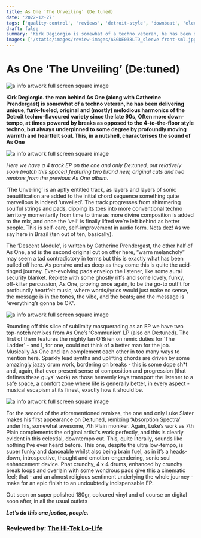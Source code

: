 ```yaml
---
title: As One ‘The Unveiling’ (De:tuned)
date: '2022-12-27'
tags: ['quality-control', 'reviews', 'detroit-style', 'downbeat', 'electro', 'techno']
draft: false
summary: 'Kirk Degiorgio is somewhat of a techno veteran, he has been delivering unique, funk-fueled, original and (mostly) melodious harmonics of the Detroit techno-flavoured variety since the late 90s...'
images: ['/static/images/review-images/ASGDE038LTD_sleeve front-sml.jpg']
---
```


# As One ‘The Unveiling’ (De:tuned)

<div className="my-1 px-2 phone: w-full desktop: overflow-hidden xl:my-1 xl:px-2 xl:w-1/2">
  <Image
    alt="a info artwork full screen square image"
    src="/static/images/review-images/ASGDE038LTD_sleeve front-sml.jpg"
    width={700}
    height={700}
  />
</div>

**Kirk Degiorgio. the man behind As One (along with Catherine Prendergast) is somewhat of a techno veteran, he has been delivering unique, funk-fueled, original and (mostly) melodious harmonics of the Detroit techno-flavoured variety since the late 90s, Often more down-tempo, at times powered by breaks as opposed to the 4-to-the-floor style techno, but always underpinned to some degree by profoundly moving warmth and heartfelt soul. This, in a nutshell, characterises the sound of As One**

<div className="my-1 px-2 phone: w-full desktop: overflow-hidden xl:my-1 xl:px-2 xl:w-1/2">
  <Image
    alt="a info artwork full screen square image"
    src="/static/images/review-images/ASGDE038_label Asml.jpg"
    width={700}
    height={700}
  />
</div>

_Here we have a 4 track EP on the one and only De:tuned, out relatively soon (watch this space!) featuring two brand new, original cuts and two remixes from the previous As One album._

‘The Unveiling’ is an aptly entitled track, as layers and layers of sonic beautification are added to the initial chord sequence something quite marvellous is indeed ‘unveiled’. The track progresses from shimmering soulful strings and pads, dipping its toes into more conventional techno territory momentarily from time to time as more divine composition is added to the mix, and once the ‘veil’ is finally lifted we’re left behind as better people. This is self-care, self-improvement in audio form. Nota dez! As we say here in Brazil (ten out of ten, basically).

The ‘Descent Module’, is written by Catherine Prendergast, the other half of As One, and is the second original cut on offer here, “warm melancholy” may seem a tad contradictory in terms but this is exactly what has been pulled off here. As pensive and as deep as they come this is quite the acid-tinged journey. Ever-evolving pads envelop the listener, like some aural security blanket. Replete with some ghostly riffs and some lovely, funky, off-kilter percussion, As One, proving once again, to be the go-to outfit for profoundly heartfelt music, where words/lyrics would just make no sense, the message is in the tones, the vibe, and the beats; and the message is “everything’s gonna be OK”.

<div className="my-1 px-2 phone: w-full desktop: overflow-hidden xl:my-1 xl:px-2 xl:w-1/2">
  <Image
    alt="a info artwork full screen square image"
    src="/static/images/review-images/ASGDE038LTD_sleeve front-sml.jpg"
    width={700}
    height={700}
  />
</div>

Rounding off this slice of sublimity masquerading as an EP we have two top-notch remixes from As One’s ‘Communion’ LP (also on De:tuned). The first of them features the mighty Ian O’Brien on remix duties for ‘The Ladder’ - and I, for one, could not think of a better man for the job. Musically As One and Ian complement each other in too many ways to mention here. Sparkly lead synths and uplifting chords are driven by some amazingly jazzy drum work, bordering on breaks - this is some dope sh\*t and, again, that ever present sense of composition and progression (that defines these guys' work) as those heavenly keys transport the listener to a safe space, a comfort zone where life is generally better, in every aspect - musical escapism at its finest, exactly how it should be.

<div className="my-1 px-2 phone: w-full desktop: overflow-hidden xl:my-1 xl:px-2 xl:w-1/2">
  <Image
    alt="a info artwork full screen square image"
    src="/static/images/review-images/ASGDE038_sleeve back-sml.jpg"
    width={700}
    height={700}
  />
</div>

For the second of the aforementioned remixes, the one and only Luke Slater makes his first appearance on De:tuned, remixing ‘Absorption Spectra’ under his, somewhat awesome, 7th Plain moniker. Again, Luke’s work as 7th Plain complements the original artist's work perfectly, and this is clearly evident in this celestial, downtempo cut. This, quite literally, sounds like nothing I’ve ever heard before. This one, despite the ultra low-tempo, is super funky and danceable whilst also being brain fuel, as in it’s a heads-down, introspective, thought and emotion-engendering, sonic soul enhancement device. Phat crunchy, 4 x 4 drums, enhanced by crunchy break loops and overlain with some wondrous pads give this a cinematic feel; that - and an almost religious sentiment underlying the whole journey - make for an epic finish to an undoubtedly indispensable EP.

Out soon on super polished 180gr, coloured vinyl and of course on digital soon after, in all the usual outlets

**_Let’s do this one justice, people._**

### Reviewed by: [The Hi-Tek Lo-Life](https://www.facebook.com/HighestTek)
